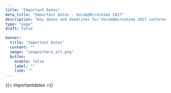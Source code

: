 ```yaml
---
title: "Important Dates"
meta_title: "Important Dates - Vocab@Hiroshima 2027"
description: "Key dates and deadlines for Vocab@Hiroshima 2027 conference"
type: "page"
draft: false

banner:
  title: "Important Dates"
  content: ""
  image: "images/hero_alt.png"
  button:
    enable: false
    label: ""
    link: ""
---
```


{{< importantdates >}}

<!-- Dates are dynamically generated from data/conference.yaml -->
<!-- To update dates, edit the data/conference.yaml file -->
